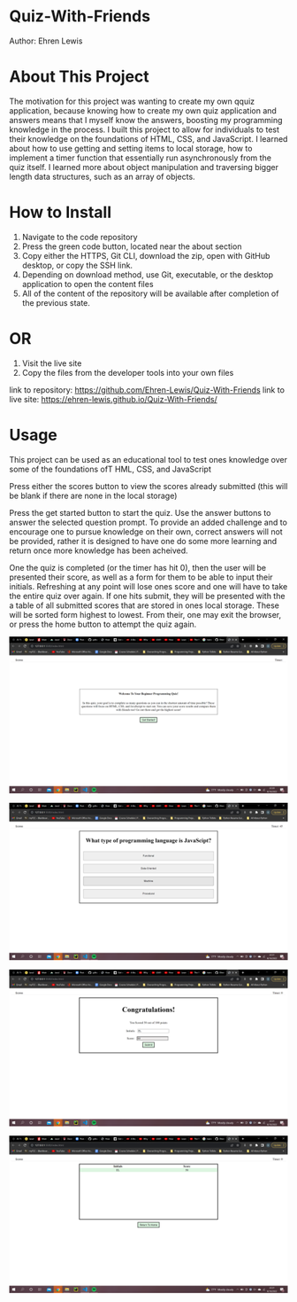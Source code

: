 # Quiz-With-Friends

Author: Ehren Lewis

# About This Project
The motivation for this project was wanting to create my own qquiz application, because knowing how to create my own quiz application and answers means that I myself know the answers, boosting my programming knowledge in the process.
I built this project to allow for individuals to test their knowledge on the foundations of HTML, CSS, and JavaScript.
I learned about how to use getting and setting items to local storage, how to implement a timer function that essentially run asynchronously from the quiz itself. I learned more about object manipulation and traversing bigger length data structures, such as an array of objects.

# How to Install

1. Navigate to the code repository
2. Press the green code button, located near the about section
3. Copy either the HTTPS, Git CLI, download the zip, open with GitHub desktop, or copy the SSH link.
4. Depending on download method, use Git, executable, or the desktop application to open the content files
5. All of the content of the repository will be available after completion of the previous state.

# OR

1. Visit the live site
2. Copy the files from the developer tools into your own files

link to repository: https://github.com/Ehren-Lewis/Quiz-With-Friends
link to live site: https://ehren-lewis.github.io/Quiz-With-Friends/

# Usage

This project can be used as an educational tool to test ones knowledge over 
some of the foundations ofT HML, CSS, and JavaScript

Press either the scores button to view the scores already submitted (this will be blank if there are none in the local storage)

Press the get started button to start the quiz. Use the answer buttons to answer
the selected question prompt. To provide an added challenge and to 
encourage one to pursue knowledge on their own, correct answers will not
be provided, rather it is designed to have one do some more learning and return
once more knowledge has been acheived.

One the quiz is completed (or the timer has hit 0), then the user will be presented their score, as well as a form for them to be able to input their
initials. Refreshing at any point will lose ones score and one will have to take the entire quiz over again. If one hits submit, they will be presented with the a table of all submitted scores that are stored in ones local storage. These will be sorted form highest to lowest. From their, one may exit the browser, or press the home button to attempt the quiz again.

![Screenshot of the Elements visible when first loading the page](./Assets/Images/Landing.png)

![An example of one of the quiestions present during the quiz](./Assets/Images/ExampleQuestion.png)

![Results of the quiz once either the timer has run out or there are no more question ](./Assets/Images/QuizFinishPage.png)

![Every score stored in local storage, sorted from highest value to lowest value, regardless of Initials](./Assets/Images/QuizResults.png)